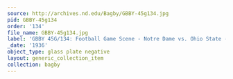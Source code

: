 ```yaml
---
source: http://archives.nd.edu/Bagby/GBBY-45g134.jpg
pid: GBBY-45g134
order: '134'
file_name: GBBY-45g134.jpg
label: 'GBBY 45G/134: Football Game Scene - Notre Dame vs. Ohio State - 1936'
_date: '1936'
object_type: glass plate negative
layout: generic_collection_item
collection: bagby
---
```

